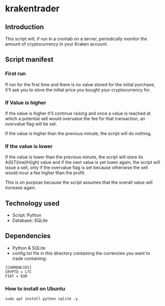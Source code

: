 # krakentrader

## Introduction
This script will, if run in a crontab on a server, periodically monitor the amount of cryptocurrency in your Kraken account.

## Script manifest
### First run
If run for the first time and there is no value stored for the initial purchase, it'll ask you to store the initial price you bought your cryptocurrency for.

### If Value is higher
If the value is higher it'll continue raising and once a value is reached at which a potential sell would overvalue the fee for that transaction, an overvalue flag will be set.

If the value is higher than the previous minute, the script will do nothing.

### If the value is lower
If the value is lower than the previous minute, the script will store its A(ll)T(ime)H(igh) value and if the next value is yet lower again, the script will issue a sell, only if the overvalue flag is set because otherwise the sell would incur a fee higher than the profit.

This is on purpose because the script assumes that the overall value will increase again.

## Technology used
* Script: Python
* Database: SQLite

## Dependencies
* Python & SQLite
* config.txt file in this directory containing the currencies you want to trade containing:
```
[CURRENCIES]
CRYPTO = LTC
FIAT = EUR
```

### How to install on Ubuntu
```
sudo apt install python sqlite -y
```
